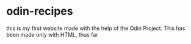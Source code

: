 # odin-recipes
this is my first website made with the help of the Odin Project.
This has been made only with HTML, thus far